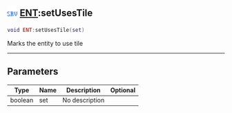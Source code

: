 ## <img src="../../.gitbook/assets/server.png" width="24" height=24 /> [ENT](https://iaswiki.rawr.dev/readme/ent):setUsesTile

```lua
void ENT:setUsesTile(set)
```

Marks the entity to use tile

------
## Parameters

| Type   | Name | Description | Optional |
| ------ | ---- | ----------- | -------: |
| boolean | set | No description |  |

